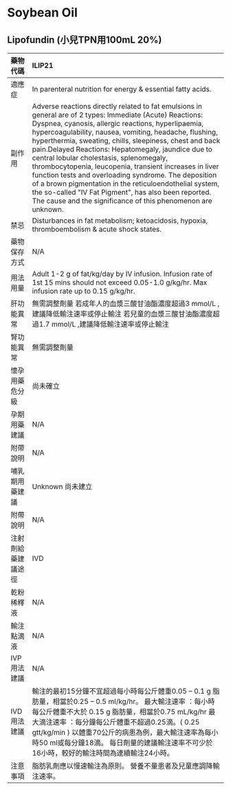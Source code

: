 # Soybean Oil

## Lipofundin (小兒TPN用100mL 20%)

| 藥物代碼           | ILIP21                                                                                                                                                                                                                                                                                                                                                                                                                                                                                                                                                                                                                                                                                       |
|:-------------------|:---------------------------------------------------------------------------------------------------------------------------------------------------------------------------------------------------------------------------------------------------------------------------------------------------------------------------------------------------------------------------------------------------------------------------------------------------------------------------------------------------------------------------------------------------------------------------------------------------------------------------------------------------------------------------------------------|
| 適應症             | In parenteral nutrition for energy & essential fatty acids.                                                                                                                                                                                                                                                                                                                                                                                                                                                                                                                                                                                                                                  |
| 副作用             | Adverse reactions directly related to fat emulsions in general are of 2 types: Immediate (Acute) Reactions: Dyspnea, cyanosis, allergic reactions, hyperlipaemia, hypercoagulability, nausea, vomiting, headache, flushing, hyperthermia, sweating, chills, sleepiness, chest and back pain.Delayed Reactions: Hepatomegaly, jaundice due to central lobular cholestasis, splenomegaly, thrombocytopenia, leucopenia, transient increases in liver function tests and overloading syndrome. The deposition of a brown pigmentation in the reticuloendothelial system, the so-called "IV Fat Pigment", has also been reported. The cause and the significance of this phenomenon are unknown. |
| 禁忌               | Disturbances in fat metabolism; ketoacidosis, hypoxia, thromboembolism & acute shock states.                                                                                                                                                                                                                                                                                                                                                                                                                                                                                                                                                                                                 |
| 藥物保存方式       | N/A                                                                                                                                                                                                                                                                                                                                                                                                                                                                                                                                                                                                                                                                                          |
| 用法用量           | Adult 1-2 g of fat/kg/day by IV infusion. Infusion rate of 1st 15 mins should not exceed 0.05-1.0 g/kg/hr. Max infusion rate up to 0.15 g/kg/hr.                                                                                                                                                                                                                                                                                                                                                                                                                                                                                                                                             |
| 肝功能異常         | 無需調整劑量  若成年人的血漿三酸甘油酯濃度超過3 mmol/L ,建議降低輸注速率或停止輸注 若兒童的血漿三酸甘油酯濃度超過1.7 mmol/L ,建議降低輸注速率或停止輸注                                                                                                                                                                                                                                                                                                                                                                                                                                                                                                                                      |
| 腎功能異常         | 無需調整劑量                                                                                                                                                                                                                                                                                                                                                                                                                                                                                                                                                                                                                                                                                 |
| 懷孕用藥危分級     | 尚未確立                                                                                                                                                                                                                                                                                                                                                                                                                                                                                                                                                                                                                                                                                     |
| 孕期用藥建議       | N/A                                                                                                                                                                                                                                                                                                                                                                                                                                                                                                                                                                                                                                                                                          |
| 附帶說明           | N/A                                                                                                                                                                                                                                                                                                                                                                                                                                                                                                                                                                                                                                                                                          |
| 哺乳期用藥建議     | Unknown 尚未建立                                                                                                                                                                                                                                                                                                                                                                                                                                                                                                                                                                                                                                                                             |
| 附帶說明           | N/A                                                                                                                                                                                                                                                                                                                                                                                                                                                                                                                                                                                                                                                                                          |
| 注射劑給藥建議途徑 | IVD                                                                                                                                                                                                                                                                                                                                                                                                                                                                                                                                                                                                                                                                                          |
| 乾粉稀釋液         | N/A                                                                                                                                                                                                                                                                                                                                                                                                                                                                                                                                                                                                                                                                                          |
| 輸注點滴液         | N/A                                                                                                                                                                                                                                                                                                                                                                                                                                                                                                                                                                                                                                                                                          |
| IVP 用法建議       | N/A                                                                                                                                                                                                                                                                                                                                                                                                                                                                                                                                                                                                                                                                                          |
| IVD 用法建議       | 輸注的最初15分鐘不宜超過每小時每公斤體重0.05 – 0.1 g 脂肪量，相當於0.25 – 0.5 ml/kg/hr。 最大輸注速率 ：每小時每公斤體重不大於 0.15 g 脂肪量，相當於0.75 mL/kg/hr 最大滴注速率 ：每分鐘每公斤體重不超過0.25滴。( 0.25 gtt/kg/min ) 以體重70公斤的病患為例，最大輸注速率為每小時50 ml或每分鐘18滴。 每日劑量的建議輸注速率不可少於16小時，較好的輸注時間為連續輸注24小時。                                                                                                                                                                                                                                                                                                                    |
| 注意事項           | 脂肪乳劑應以慢速輸注為原則。 營養不量患者及兒童應調降輸注速率。                                                                                                                                                                                                                                                                                                                                                                                                                                                                                                                                                                                                                              |

